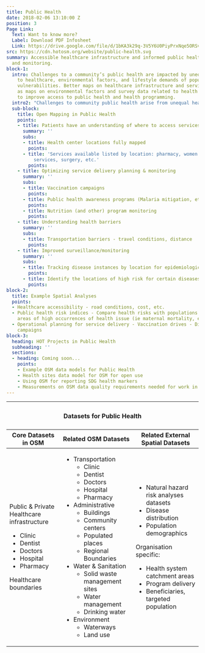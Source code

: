 ```yaml
---
title: Public Health
date: 2018-02-06 13:10:00 Z
position: 3
Page Link:
  Text: Want to know more?
  Label: Download PDF Infosheet
  Link: https://drive.google.com/file/d/1bKA3k29q-3V5Y6U0PiyPrxNqe5ORSvj-/preview
src: https://cdn.hotosm.org/website/public-health.svg
summary: Accessible healthcare infrastructure and informed public health programming
  and monitoring.
block-1:
  intro: Challenges to a community’s public health are impacted by unequal access
    to healthcare, environmental factors, and lifestyle demands of populations with
    vulnerabilities. Better maps on healthcare infrastructure and services, as well
    as maps on environmental factors and survey data related to health can be used
    to improve access to public health and health programming.
  intro2: "Challenges to community public health arise from unequal healthcare access, environmental factors, and vulnerabilities. Better maps of healthcare infrastructure, services, and environmental factors can improve public health access and programming. Open mapping, particularly through [OpenStreetMap (OSM)](https://www.openstreetmap.org), supports this by enabling humanitarian and development organizations to take informed actions. **Mapping healthcare locations, services, and disease occurrences helps plan vaccination campaigns, public health programs, and monitor services**. Core OSM datasets include information on healthcare facilities, transportation, and environmental data, crucial for addressing health barriers and improving community health outcomes."
  sub-block:
    title: Open Mapping in Public Health
    points:
    - title: Patients have an understanding of where to access services
      summary: ''
      subs:
      - title: Health center locations fully mapped
        points: 
      - title: 'Services available listed by location: pharmacy, women’s health, general
          services, surgery, etc.'
        points: 
    - title: Optimizing service delivery planning & monitoring
      summary: ''
      subs:
      - title: Vaccination campaigns
        points: 
      - title: Public health awareness programs (Malaria mitigation, etc)
        points: 
      - title: Nutrition (and other) program monitoring
        points: 
    - title: Understanding health barriers
      summary: ''
      subs:
      - title: Transportation barriers - travel conditions, distance
        points: 
    - title: Improved surveillance/monitoring
      summary: ''
      subs:
      - title: Tracking disease instances by location for epidemiological research
        points: 
      - title: Identify the locations of high risk for certain diseases
        points: 
block-2:
  title: Example Spatial Analyses
  points:
  - Healthcare accessibility - road conditions, cost, etc.
  - Public health risk indices - Compare health risks with populations - Identify
    areas of high occurrences of health issue (ie maternal mortality, etc)
  - Operational planning for service delivery - Vaccination drives - Disease prevention
    campaigns
block-3:
  heading: HOT Projects in Public Health
  subheading: ''
  sections:
  - heading: Coming soon...
    points:
    - Example OSM data models for Public Health
    - Health sites data model for OSM for open use
    - Using OSM for reporting SDG health markers
    - Measurements on OSM data quality requirements needed for work in this area
---
```


<table>
<colgroup>
<col width="10%" span="3" />
</colgroup>
<thead>
<tr>
<th colspan="3"><h4>Datasets for Public Health</h4></th>
</tr>
<tr>
<th>Core Datasets in OSM</th>
<th>Related OSM Datasets</th>
<th>Related External Spatial Datasets</th>
</tr>
</thead>
<tbody>
<tr>
<td>
<p>Public & Private Healthcare infrastructure</p>
<ul>
<li>Clinic</li>
<li>Dentist</li>
<li>Doctors</li>
<li>Hospital</li>
<li>Pharmacy</li>
</ul>
<p>Healthcare boundaries</p>
</td>
<td>
<ul>
<li>
Transportation
<ul>
<li>Clinic</li>
<li>Dentist</li>
<li>Doctors</li>
<li>Hospital</li>
<li>Pharmacy</li>
</ul>
</li>
<li>
Administrative
<ul>
<li>Buildings </li>
<li>Community centers</li>
<li>Populated places</li>
<li>Regional Boundaries</li>
</ul>
</li>
<li>
Water & Sanitation
<ul>
<li>Solid waste management sites </li>
<li>Water management</li>
<li>Drinking water</li>
</ul>
</li>
<li>
Environment
<ul>
<li>Waterways</li>
<li>Land use</li>
</ul>
</li>
</ul>
</td>
<td>
<ul>
<li>Natural hazard risk analyses datasets</li>
<li>Disease distribution</li>
<li>Population demographics</li>
</ul>
<p>Organisation specific:</p>
<ul>
<li>Health system catchment areas</li>
<li>Program delivery</li>
<li>Beneficiaries, targeted population</li>
</ul></td></tr></tbody></table>
